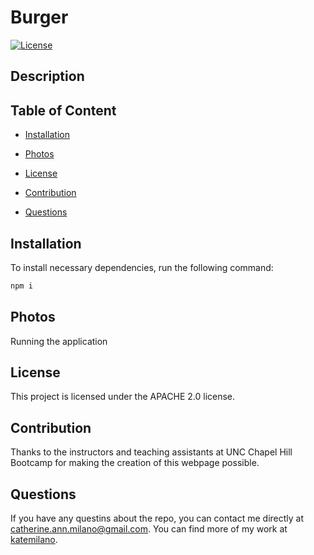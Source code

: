 # Burger

[![License](https://img.shields.io/badge/License-Apache%202.0-blue.svg)](https://opensource.org/licenses/Apache-2.0)

## Description


## Table of Content

* [Installation](#installation)

* [Photos](#photos)

* [License](#license)

* [Contribution](#contribution)

* [Questions](#questions)

## Installation
To install necessary dependencies, run the following command:

```bash
npm i
```

## Photos
Running the application
<img src="">

## License

This project is licensed under the APACHE 2.0 license.

## Contribution

Thanks to the instructors and teaching assistants at UNC Chapel Hill Bootcamp for making the creation of this webpage possible.

## Questions

If you have any questins about the repo, you can contact me directly at catherine.ann.milano@gmail.com. You can find more of my work at [katemilano](http://github.com/katemilano/).
    

